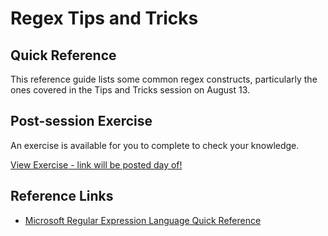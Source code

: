 # Regex Tips and Tricks

## Quick Reference

This reference guide lists some common regex constructs, particularly the ones covered in the Tips and Tricks session on August 13.

## Post-session Exercise

An exercise is available for you to complete to check your knowledge.

[View Exercise - link will be posted day of!](http://about:blank)

## Reference Links

* [Microsoft Regular Expression Language Quick Reference](https://docs.microsoft.com/en-us/dotnet/standard/base-types/regular-expression-language-quick-reference)
